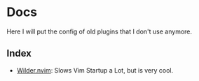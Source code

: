# Docs

Here I will put the config of old plugins that I don't use anymore.

## Index

- [Wilder.nvim](https://github.com/gelguy/wilder.nvim):
  Slows Vim Startup a Lot, but is very cool.
